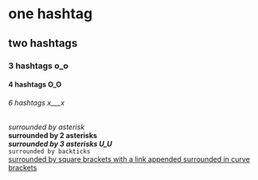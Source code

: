 # one hashtag
## two hashtags
### 3 hashtags o_o
#### 4 hashtags O_O
###### 6 hashtags x___x
*surrounded by asterisk*\
**surrounded by 2 asterisks**\
***surrounded by 3 asterisks U_U***\
`surrounded by backticks`\
[surrounded by square brackets with a link appended surrounded in curve brackets](https://lol.com)
